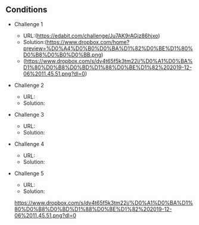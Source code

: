 

## Conditions

* Challenge 1
	* URL:(https://edabit.com/challenge/Ju7AK9rAGjz86hjxo)
	* Solution:(https://www.dropbox.com/home?preview=%D0%A4%D0%B0%D0%BA%D1%82%D0%BE%D1%80%D0%B8%D0%B0%D0%BB.png)
	* (https://www.dropbox.com/s/dv4t65f5k3tm22i/%D0%A1%D0%BA%D1%80%D0%B8%D0%BD%D1%88%D0%BE%D1%82%202019-12-06%2011.45.51.png?dl=0)
* Challenge 2
	* URL:
	* Solution:
* Challenge 3
	* URL:
	* Solution:
* Challenge 4
	* URL:
	* Solution:
* Challenge 5
	* URL:
	* Solution:

	https://www.dropbox.com/s/dv4t65f5k3tm22i/%D0%A1%D0%BA%D1%80%D0%B8%D0%BD%D1%88%D0%BE%D1%82%202019-12-06%2011.45.51.png?dl=0
